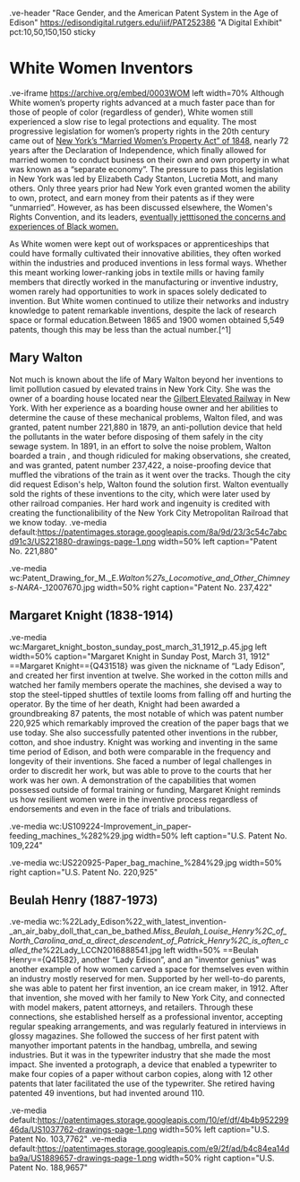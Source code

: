 .ve-header "Race Gender, and the American Patent System in the Age of Edison" https://edisondigital.rutgers.edu/iiif/PAT252386 "A Digital Exhibit" pct:10,50,150,150 sticky 

# White Women Inventors

.ve-iframe https://archive.org/embed/0003WOM left width=70%
Although White women’s property rights advanced at a much faster pace than for those of people of color (regardless of gender), White women still experienced a slow rise to legal protections and equality. The most progressive legislation for women’s property rights in the 20th century came out of [New York’s “Married Women’s Property Act” of 1848](https://en.wikipedia.org/wiki/Married_Women%27s_Property_Acts_in_the_United_States#cite_note-khan-8), nearly 72 years after the Declaration of Independence, which finally allowed for married women to conduct business on their own and own property in what was known as a “separate economy”. The pressure to pass this legislation in New York was led by Elizabeth Cady Stanton, Lucretia Mott, and many others. Only three years prior had New York even granted women the ability to own, protect, and earn money from their patents as if they were “unmarried”. However, as has been discussed elsewhere, the Women's Rights Convention, and its leaders, [eventually jetttisoned the concerns and experiences of Black women.](https://www.nps.gov/articles/black-women-and-the-fight-for-voting-rights.htm#:~:text=During%20the%2019th%20and%2020th,gain%20the%20right%20to%20vote)

As White women were kept out of workspaces or apprenticeships that could have formally cultivated their innovative abilities, they often worked within the industries and produced inventions in less formal ways. Whether this meant working lower-ranking jobs in textile mills or having family members that directly worked in the manufacturing or inventive industry, women rarely had opportunities to work in spaces solely dedicated to invention. But White women continued to utilize their networks and industry knowledge to patent remarkable inventions, despite the lack of research space or formal education.Between 1865 and 1900 women obtained 5,549 patents, though this may be less than the actual number.[^1]

## Mary Walton
Not much is known about the life of Mary Walton beyond her inventions to limit polllution casued by elevated trains in New York City. She was the owner of a boarding house located near the [Gilbert Elevated Railway](https://www.gothamcenter.org/blog/rufus-gilberts-elevated-pneumatic-tubes) in New York. With her experience as a boarding house owner and her abilities to determine the cause of these mechanical problems, Walton filed, and was granted, patent number 221,880 in 1879,  an anti-pollution device that held the pollutants in the water before disposing of them safely in the city sewage system. In 1891, in an effort to solve the noise problem, Walton boarded a train , and though ridiculed for making observations, she created, and was granted, patent number 237,422, a noise-proofing device that muffled the vibrations of the train as it went over the tracks. Though the city did request Edison's help, Walton found the solution first.  Walton eventually sold the rights of these inventions to the city,  which were later used by other railroad companies. Her hard work and ingenuity is credited with creating the functionalibility of the New York City Metropolitan Railroad that we know today. 
.ve-media default:https://patentimages.storage.googleapis.com/8a/9d/23/3c54c7abcd91c3/US221880-drawings-page-1.png width=50% left caption="Patent No. 221,880"

.ve-media wc:Patent_Drawing_for_M._E._Walton%27s_Locomotive_and_Other_Chimneys_-_NARA_-_12007670.jpg width=50% right caption="Patent No. 237,422"

## Margaret Knight (1838-1914)
.ve-media wc:Margaret_knight_boston_sunday_post_march_31_1912_p.45.jpg left width=50% caption="Margaret Knight in Sunday Post, March 31, 1912"
==Margaret Knight=={Q431518} was given the nickname of “Lady Edison”, and created her first invention at twelve. She worked in the cotton mills and watched her family members operate the machines, she devised a way to stop the steel-tipped shuttles of textile looms from falling off and hurting the operator. By the time of her death, Knight had been awarded a groundbreaking 87 patents, the most notable of which was patent number 220,925 which remarkably improved the creation of the paper bags that we use today. She also successfully patented other inventions in the rubber, cotton, and shoe industry. Knight was working and inventing in the same time period of Edison, and both were comparable in the frequency and longevity of their inventions. She faced a number of legal challenges in order to discredit her work, but was able to prove to the courts that her work was her own. A demonstration of the capabilities that women possessed outside of formal training or funding, Margaret Knight reminds us how resilient women were in the inventive process regardless of endorsements and even in the face of trials and tribulations. 

.ve-media wc:US109224-Improvement_in_paper-feeding_machines_%282%29.jpg width=50% left caption="U.S. Patent No. 109,224"

.ve-media wc:US220925-Paper_bag_machine_%284%29.jpg width=50% right caption="U.S. Patent No. 220,925"

## Beulah Henry (1887-1973)
.ve-media wc:%22Lady_Edison%22_with_latest_invention-_an_air_baby_doll_that_can_be_bathed._Miss_Beulah_Louise_Henry%2C_of_North_Carolina_and_a_direct_descendent_of_Patrick_Henry%2C_is_often_called_the_%22Lady_LCCN2016888541.jpg left width=50%
==Beulah Henry=={Q41582}, another “Lady Edison”, and an "inventor genius" was another example of how women carved a space for themselves even within an industry mostly reserved for men. Supported by her well-to-do parents, she was able to patent her first invention, an ice cream maker, in 1912. After that invention, she moved with her family to New York City, and connected with model makers, patent attorneys, and retailers. Through these connections, she established herself as a professional inventor, accepting regular speaking arrangements, and was regularly featured in interviews in glossy magazines. She followed the success of her first patent with manyother important patents in the handbag, umbrella, and sewing industries. But it was in the typewriter industry that she made the most impact. She  invented a protograph, a device that enabled a typewriter to make four copies of a paper without carbon copies, along with 12 other patents that later facilitated the use of the typewriter. She retired having patented 49 inventions, but had invented around 110.

.ve-media default:https://patentimages.storage.googleapis.com/10/ef/df/4b4b95229946da/US1037762-drawings-page-1.png width=50% left caption="U.S. Patent No. 103,7762"
.ve-media default:https://patentimages.storage.googleapis.com/e9/2f/ad/b4c84ea14dba9a/US1889657-drawings-page-1.png width=50% right caption="U.S. Patent No. 188,9657"

